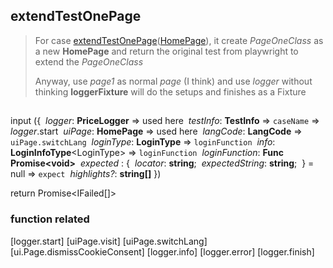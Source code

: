## extendTestOnePage
> For case [extendTestOnePage](fixtureShared.md#extendTestOnePage)([HomePage](HomePage#HomePage)), it create *PageOneClass* as a new **HomePage**
> and return the original test from playwright to extend the *PageOneClass*
> 
> Anyway, use *page1* as normal *page* (I think)
> and use *logger* without thinking
> **loggerFixture** will do the setups and finishes as a Fixture

## 
input
({
	 *logger*: **PriceLogger** ⇒ used here
	 *testInfo*: **TestInfo** ⇒ `caseName` ⇒ *logger*.start
	 *uiPage*: **HomePage** ⇒ used here
	 *langCode*: **LangCode** ⇒ `uiPage.switchLang`
	 *loginType*: **LoginType** ⇒ `loginFunction`
	 *info*: **LoginInfoType**\<LoginType\> ⇒ `loginFunction`
	 *loginFunction*:  **Func Promise\<void\>**
	 *expected* : { 
		 *locator*: **string**;
		 *expectedString*: **string**;
	 } = null ⇒ `expect`
	 *highlights?*: **string\[\]**
})

return Promise\<IFailed\[\]\>

### function related
[logger.start]
[uiPage.visit]
[uiPage.switchLang]
[ui.Page.dismissCookieConsent]
[logger.info]
[logger.error]
[logger.finish]
